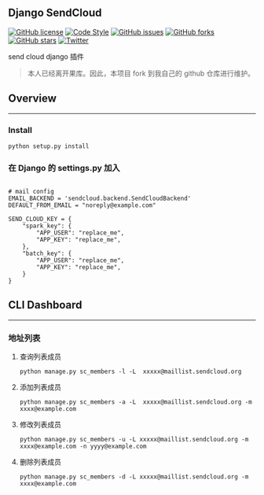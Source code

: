 ## Django SendCloud


[![GitHub license](https://img.shields.io/github/license/edison7500/django-sendcloud.svg)](https://github.com/edison7500/django-sendcloud/blob/master/LICENSE)
[![Code Style](https://img.shields.io/badge/code%20style-black-000000.svg)](https://github.com/psf/black)
[![GitHub issues](https://img.shields.io/github/issues/edison7500/django-sendcloud.svg)](https://github.com/edison7500/django-sendcloud/issues)
[![GitHub forks](https://img.shields.io/github/forks/edison7500/django-sendcloud.svg)](https://github.com/edison7500/django-sendcloud/network)
[![GitHub stars](https://img.shields.io/github/stars/edison7500/django-sendcloud.svg)](https://github.com/edison7500/django-sendcloud/stargazers)
[![Twitter](https://img.shields.io/twitter/url/https/github.com/edison7500/django-sendcloud.svg?style=social)](https://twitter.com/intent/tweet?text=Wow:&url=https%3A%2F%2Fgithub.com%2Fedison7500%2Fdjango-sendcloud)


send cloud django 插件

> 本人已经离开果库。因此，本项目 fork 到我自己的 github 仓库进行维护。


## Overview

---

### Install 

```.bash
python setup.py install
```

### 在 Django 的 settings.py 加入  

```.python

# mail config
EMAIL_BACKEND = 'sendcloud.backend.SendCloudBackend'
DEFAULT_FROM_EMAIL = "noreply@example.com"

SEND_CLOUD_KEY = {
    "spark_key": {
        "APP_USER": "replace_me",
        "APP_KEY": "replace_me",
    },
    "batch_key": {
        "APP_USER": "replace_me",
        "APP_KEY": "replace_me",
    }
}

```


## CLI Dashboard

---

### 地址列表

1. 查询列表成员
    ```.shell
    python manage.py sc_members -l -L  xxxxx@maillist.sendcloud.org
    ```
    
2. 添加列表成员

    ```.shell
    python manage.py sc_members -a -L  xxxxx@maillist.sendcloud.org -m xxxx@example.com
    ```
    
3. 修改列表成员
   ```.shell
   python manage.py sc_members -u -L xxxxx@maillist.sendcloud.org -m xxxx@example.com -n yyyy@example.com
   ```

4. 删除列表成员
    ```.shell
    python manage.py sc_members -d -L xxxxx@maillist.sendcloud.org -m xxxx@example.com
    ```
